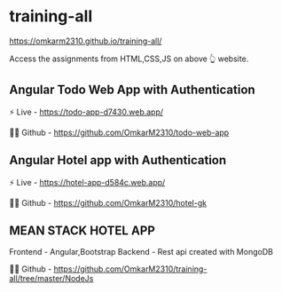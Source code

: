 # training-all

https://omkarm2310.github.io/training-all/ 

Access the assignments from HTML,CSS,JS on above 👆 website.

## Angular Todo Web App with Authentication

⚡ Live - https://todo-app-d7430.web.app/

👩‍💻 Github - https://github.com/OmkarM2310/todo-web-app

## Angular Hotel app with Authentication

⚡ Live - https://hotel-app-d584c.web.app/

👩‍💻 Github - https://github.com/OmkarM2310/hotel-gk

## MEAN STACK HOTEL APP
  Frontend - Angular,Bootstrap
  Backend -  Rest api created with MongoDB
  
👩‍💻 Github - https://github.com/OmkarM2310/training-all/tree/master/NodeJs
